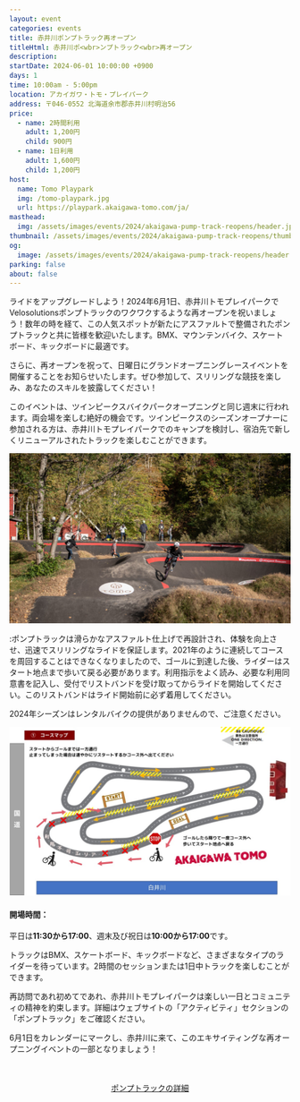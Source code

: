 ```yaml
---
layout: event
categories: events
title: 赤井川ポンプトラック再オープン
titleHtml: 赤井川ポ<wbr>ンプトラック<wbr>再オープン
description:
startDate: 2024-06-01 10:00:00 +0900
days: 1
time: 10:00am - 5:00pm
location: アカイガワ・トモ・プレイパーク
address: 〒046-0552 北海道余市郡⾚井川村明治56
price:
  - name: 2時間利用
    adult: 1,200円
    child: 900円
  - name: 1日利用
    adult: 1,600円
    child: 1,200円
host:
  name: Tomo Playpark
  img: /tomo-playpark.jpg
  url: https://playpark.akaigawa-tomo.com/ja/
masthead:
  img: /assets/images/events/2024/akaigawa-pump-track-reopens/header.jpg
thumbnail: /assets/images/events/2024/akaigawa-pump-track-reopens/thumb.jpg
og:
  image: /assets/images/events/2024/akaigawa-pump-track-reopens/header.jpg
parking: false
about: false
---
```

ライドを<wbr>アップグレードしよう！<wbr>2024年6月1日、<wbr>赤井川トモプレイパークで<wbr>Velosolutionsポンプトラックの<wbr>ワクワクするような<wbr>再オープンを<wbr>祝いましょう！<wbr>数年の<wbr>時を<wbr>経て、<wbr>この<wbr>人気スポットが<wbr>新たに<wbr>アスファルトで<wbr>整備された<wbr>ポンプトラックと<wbr>共に<wbr>皆様を<wbr>歓迎いたします。<wbr>BMX、<wbr>マウンテンバイク、<wbr>スケートボード、<wbr>キックボードに<wbr>最適です。

さらに、<wbr>再オープンを<wbr>祝って、<wbr>日曜日に<wbr>グランドオープニングレースイベントを<wbr>開催する<wbr>ことを<wbr>お知らせいたします。<wbr>ぜひ<wbr>参加して、<wbr>スリリングな<wbr>競技を<wbr>楽しみ、<wbr>あなたの<wbr>スキルを<wbr>披露してください！

この<wbr>イベントは、<wbr>ツインピークスバイクパークオープニングと<wbr>同じ<wbr>週末に<wbr>行われます。<wbr>両会場を<wbr>楽しむ<wbr>絶好の<wbr>機会です。<wbr>ツインピークスの<wbr>シーズンオープナーに<wbr>参加される<wbr>方は、<wbr>赤井川トモプレイパークでの<wbr>キャンプを<wbr>検討し、<wbr>宿泊先で<wbr>新しく<wbr>リニューアルされた<wbr>トラックを<wbr>楽しむことができます。

![](/assets/images/events/2024/akaigawa-pump-track-reopens/riders.jpg)

:ポンプトラックは<wbr>滑らかな<wbr>アスファルト仕上げで<wbr>再設計され、<wbr>体験を<wbr>向上させ、<wbr>迅速で<wbr>スリリングな<wbr>ライドを<wbr>保証します。<wbr>2021年のように<wbr>連続して<wbr>コースを<wbr>周回する<wbr>ことは<wbr>できなくなりましたので、<wbr>ゴールに<wbr>到達した<wbr>後、<wbr>ライダーは<wbr>スタート地点まで<wbr>歩いて<wbr>戻る<wbr>必要が<wbr>あります。<wbr>利用指示を<wbr>よく<wbr>読み、<wbr>必要な<wbr>利用同意書を<wbr>記入し、<wbr>受付で<wbr>リストバンドを<wbr>受け取ってから<wbr>ライドを<wbr>開始してください。<wbr>この<wbr>リストバンドは<wbr>ライド開始前に<wbr>必ず<wbr>着用してください。

2024年シーズンは<wbr>レンタルバイクの<wbr>提供が<wbr>ありませんので、<wbr>ご注意ください。

![](/assets/images/events/2024/akaigawa-pump-track-reopens/map.jpg)

#### 開場時間：
平日は<strong ><wbr>11:30から<wbr>17:00</strong>、<wbr>週末及び祝日は<strong ><wbr>10:00から<wbr>17:00</strong>です。

トラックは<wbr>BMX、<wbr>スケートボード、<wbr>キックボードなど、<wbr>さまざまな<wbr>タイプの<wbr>ライダーを<wbr>待っています。<wbr>2時間の<wbr>セッションまたは<wbr>1日中トラックを<wbr>楽しむことができます。

再訪問であれ初めてであれ、<wbr>赤井川トモプレイパークは<wbr>楽しい<wbr>一日と<wbr>コミュニティの<wbr>精神を<wbr>約束します。<wbr>詳細は<wbr>ウェブサイトの<wbr>「アクティビティ」セクションの<wbr>「ポンプトラック」を<wbr>ご確認ください。

6月<wbr>1日を<wbr>カレンダーに<wbr>マークし、<wbr>赤井川に<wbr>来て、<wbr>この<wbr>エキサイティングな<wbr>再オープニングイベントの<wbr>一部と<wbr>なりましょう！

<div style="text-align:center; margin:50px 0;">
  <a class="btn btn-primary" href="https://playpark.akaigawa-tomo.com/ja/activities/pumptrack/" target="_blank">ポンプトラックの詳細</a>
</div>
